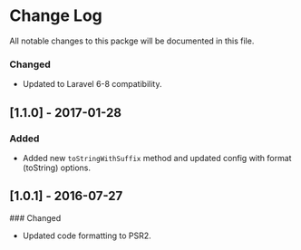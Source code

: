 # Change Log
All notable changes to this packge will be documented in this file.

### Changed
- Updated to Laravel 6-8 compatibility.

## [1.1.0] - 2017-01-28
### Added
- Added new `toStringWithSuffix` method and updated config with format (toString) options.

## [1.0.1] - 2016-07-27
### Changed
- Updated code formatting to PSR2.